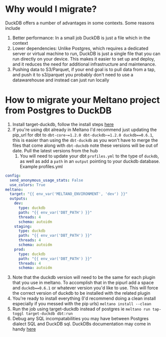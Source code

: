 # Why would I migrate?
DuckDB offers a number of advantages in some contexts. Some reasons include
1. Better performance: In a small job DuckDB is just a file which in the context
1. Lower dependencies: Unlike Postgres, which requires a dedicated server or virtual machine to run, DuckDB is just a single file that you can run directly on your device. This makes it easier to set up and deploy, and it reduces the need for additional infrastructure and maintenance.
1. Pushing data to S3/Parquet, if your end goal is to pull data from a tap, and push it to s3/parquet you probably don't need to use a datawarehouse and instead can just run locally 

# How to migrate your Meltano project from Postgres to DuckDB
1. Install target-duckdb, follow the install steps [here](https://hub.meltano.com/loaders/target-duckdb)
2. If you're using dbt already in Meltano I'd recommend just updating the pip_url for dbt to `dbt-core~=1.2.0 dbt-duckdb~=1.2.0 duckdb==0.6.1`, this is easier than using the `dbt-duckdb` as you won't have to merge the files that come along with `dbt-duckdb` note these versions will be out of date. Pull the latest versions from the hub 
    1. You will need to update your dbt `profiles.yml` to the type of `duckdb`, as well as add a `path` in an `output` pointing to your duckdb database.
Example profiles.yml
```yaml
config:
  send_anonymous_usage_stats: False
  use_colors: True
meltano:
  target: "{{ env_var('MELTANO_ENVIRONMENT', 'dev') }}"
  outputs:
    dev:
      type: duckdb
      path: "{{ env_var('DBT_PATH') }}"
      threads: 4
      schema: autoidm
    staging:
      type: duckdb
      path: "{{ env_var('DBT_PATH') }}"
      threads: 4
      schema: autoidm
    prod:
      type: duckdb
      path: "{{ env_var('DBT_PATH') }}"
      threads: 4
      schema: autoidm
```
3. Note that the duckdb version will need to be the same for each plugin that you use in meltano. To accomplish that in the pipurl add a space and `duckdb==0.6.1` or whatever version you'd like to use. This will force the correct version of duckdb to be installed with the related plugin
4. You're ready to install everything (I'd recommend doing a clean install especially if you messed with the pip urls) `meltano install --clean`
5. Run the job using target-duckdb instead of postgres ie `meltano run tap-toggl target-duckdb dbt:run`
6. Debug any SQL incompatabilities you may have between Postgres dialect SQL and DuckDB sql. DuckDBs documentation may come in handy [here](https://duckdb.org/docs/sql/introduction) 
